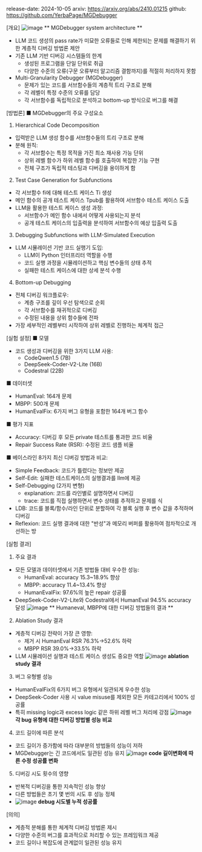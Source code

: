 release-date: 2024-10-05
arxiv: https://arxiv.org/abs/2410.01215
github: https://github.com/YerbaPage/MGDebugger


[개요]
![image](https://github.com/user-attachments/assets/1631c4a1-9f0f-4c43-8d71-4b2a7ecff20b)
** MGDebugger system architecture **
- LLM 코드 생성의 pass rate가 미묘한 오류들로 인해 제한되는 문제를 해결하기 위한 계층적 디버깅 방법론 제안
- 기존 LLM 기반 디버깅 시스템들의 한계
  - 생성된 프로그램을 단일 단위로 취급
  - 다양한 수준의 오류(구문 오류부터 알고리즘 결함까지)를 적절히 처리하지 못함
- Multi-Granularity Debugger (MGDebugger)
  - 문제가 있는 코드를 서브함수들의 계층적 트리 구조로 분해
  - 각 레벨이 특정 수준의 오류를 담당
  - 각 서브함수를 독립적으로 분석하고 bottom-up 방식으로 버그를 해결

[방법론]
■ MGDebugger의 주요 구성요소

1) Hierarchical Code Decomposition
- 입력받은 LLM 생성 함수를 서브함수들의 트리 구조로 분해
- 분해 원칙:
  - 각 서브함수는 특정 목적을 가진 최소 재사용 가능 단위
  - 상위 레벨 함수가 하위 레벨 함수를 호출하여 복잡한 기능 구현
  - 전체 구조가 독립적 테스팅과 디버깅을 용이하게 함

2) Test Case Generation for Subfunctions
- 각 서브함수 fi에 대해 테스트 케이스 Ti 생성
- 메인 함수의 공개 테스트 케이스 Tpub를 활용하여 서브함수 테스트 케이스 도출
- LLM을 활용한 테스트 케이스 생성 과정:
  - 서브함수가 메인 함수 내에서 어떻게 사용되는지 분석
  - 공개 테스트 케이스의 입출력을 분석하여 서브함수의 예상 입출력 도출

3) Debugging Subfunctions with LLM-Simulated Execution
- LLM 시뮬레이션 기반 코드 실행기 도입:
  - LLM이 Python 인터프리터 역할을 수행
  - 코드 실행 과정을 시뮬레이션하고 핵심 변수들의 상태 추적
  - 실패한 테스트 케이스에 대한 상세 분석 수행

4) Bottom-up Debugging 
- 전체 디버깅 워크플로우:
  - 계층 구조를 깊이 우선 탐색으로 순회
  - 각 서브함수를 재귀적으로 디버깅
  - 수정된 내용을 상위 함수들에 전파
- 가장 세부적인 레벨부터 시작하여 상위 레벨로 진행하는 체계적 접근

[실험 설정]
■ 모델
- 코드 생성과 디버깅을 위한 3가지 LLM 사용:
  - CodeQwen1.5 (7B)
  - DeepSeek-Coder-V2-Lite (16B)
  - Codestral (22B)

■ 데이터셋
- HumanEval: 164개 문제
- MBPP: 500개 문제  
- HumanEvalFix: 6가지 버그 유형을 포함한 164개 버그 함수

■ 평가 지표
- Accuracy: 디버깅 후 모든 private 테스트를 통과한 코드 비율
- Repair Success Rate (RSR): 수정된 코드 샘플 비율

■ 베이스라인
8가지 최신 디버깅 방법과 비교:
- Simple Feedback: 코드가 틀렸다는 정보만 제공
- Self-Edit: 실패한 테스트케이스의 실행결과를 llm에 제공
- Self-Debugging (2가지 변형)
  - explanation: 코드를 라인별로 설명하면서 디버깅
  - trace: 코드를 직접 실행하면서 변수 상태를 추적하고 문제를 식
- LDB: 코드를 블록/함수/라인 단위로 분할하여 각 블록 실행 후 변수 값을 추적하며 디버깅
- Reflexion: 코드 실행 결과에 대한 "반성"과 메모리 버퍼를 활용하여 점차적으로 개선하는 방

[실험 결과]
1) 주요 결과
- 모든 모델과 데이터셋에서 기존 방법들 대비 우수한 성능:
  - HumanEval: accuracy 15.3~18.9% 향상
  - MBPP: accuracy 11.4~13.4% 향상
  - HumanEvalFix: 97.6%의 높은 repair 성공률
- DeepSeek-Coder-V2-Lite와 Codestral에서 HumanEval 94.5% accuracy 달성
![image](https://github.com/user-attachments/assets/6076a14e-63ab-41b7-a4e0-fb9e4509f93d)
** Humaneval, MBPP에 대한 디버깅 방법들의 결과 **

2) Ablation Study 결과
- 계층적 디버깅 전략이 가장 큰 영향:
  - 제거 시 HumanEval RSR 76.3%→52.6% 하락
  - MBPP RSR 39.0%→33.5% 하락
- LLM 시뮬레이션 실행과 테스트 케이스 생성도 중요한 역할
![image](https://github.com/user-attachments/assets/670b8678-3674-493f-8879-03d341a9780c)
**ablation study 결과**

3) 버그 유형별 성능
- HumanEvalFix의 6가지 버그 유형에서 일관되게 우수한 성능
- DeepSeek-Coder 사용 시 value misuse를 제외한 모든 카테고리에서 100% 성공률
- 특히 missing logic과 excess logic 같은 하위 레벨 버그 처리에 강점
![image](https://github.com/user-attachments/assets/16033636-847d-422b-a338-0b55df470e90)
**각 bug 유형에 대한 디버깅 방법별 성능 비교**
  
4) 코드 길이에 따른 분석
- 코드 길이가 증가함에 따라 대부분의 방법들의 성능이 저하
- MGDebugger는 긴 코드에서도 일관된 성능 유지
![image](https://github.com/user-attachments/assets/7407edd6-27a7-46a8-b55c-b66196381cad)
**code 길이변화에 따른 수정 성공률 변화**

5) 디버깅 시도 횟수의 영향
- 반복적 디버깅을 통한 지속적인 성능 향상
- 다른 방법들은 초기 몇 번의 시도 후 성능 정체
- ![image](https://github.com/user-attachments/assets/ecf48938-4cff-42d5-8004-6623a14bc96d)
**debug 시도별 누적 성공률**

[의의]
- 계층적 분해를 통한 체계적 디버깅 방법론 제시
- 다양한 수준의 버그를 효과적으로 처리할 수 있는 프레임워크 제공
- 코드 길이나 복잡도에 관계없이 일관된 성능 유지

